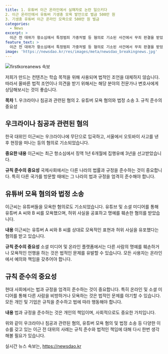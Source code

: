 ```yaml
---
title: 1. 유튜버 이근 온라인에서 실패자로 논란 일으키다
2. 이근 온라인에서 유튜버 기생충 모욕 발언으로 벌금 500만 원
3. 기생충 유튜버 이근 온라인 모욕으로 500만 원 벌금
categories:
  - News
excerpt: >
  이근 전 대위가 항소심에서 특정범죄 가중처벌 등 혐의로 기소된 사건에서 무죄 판결을 받았으며, 유튜버를 모욕한 혐의로는 벌금형이 선고되었다. 또한, 우크라이나 침공 전쟁에 참여 및 사고 후 도주 혐의도 존재하며, 현재 2심 재판 중이다. 이에 대한 사건의 전개와 피고인의 주장 등이 화제가 되고 있다.
feature_text: >
  이근 전 대위가 항소심에서 특정범죄 가중처벌 등 혐의로 기소된 사건에서 무죄 판결을 받았으며, 유튜버를 모욕한 혐의로는 벌금형이 선고되었다. 또한, 우크라이나 침공 전쟁에 참여 및 사고 후 도주 혐의도 존재하며, 현재 2심 재판 중이다. 이에 대한 사건의 전개와 피고인의 주장 등이 화제가 되고 있다.
image: 'https://newsdao.kr/res/images/meta/newsdao_breakingnews.jpg'
---
```


<p><img src="https://newsdao.kr/res/images/meta/newsdao_breakingnews.jpg" alt="firstkoreanews 속보" /></p>

<p>저희가 만드는 컨텐츠는 학습 목적을 위해 사용되며 법적인 조언을 대체하지 않습니다. 따라서 올바른 법적 조언이나 의견을 받기 위해서는 해당 분야의 전문가나 변호사에게 상담해보시는 것이 좋습니다.</p>

<p><strong>목차</strong>
1. 우크라이나 침공과 관련된 혐의
2. 유튜버 모욕 혐의와 법정 소송
3. 규칙 준수의 중요성</p>

<h2 data-ke-size="size26">우크라이나 침공과 관련된 혐의</h2>

<p>한국 대위인 이근씨는 우크라이나에 무단으로 입국하고, 서울에서 오토바이 사고를 낸 후 현장을 떠나는 등의 혐의로 기소되었습니다.</p>

<p><strong>중요한 내용</strong>
이근씨는 최근 항소심에서 징역 1년 6개월에 집행유예 3년을 선고받았습니다.</p>

<p><strong>규칙 준수의 중요성</strong>
국제사회에서는 다른 나라의 법률과 규정을 준수하는 것이 중요합니다. 특히 다른 국가를 방문할 때에는 그 나라의 법과 규정을 엄격히 준수해야 합니다.</p>

<h2 data-ke-size="size26">유튜버 모욕 혐의와 법정 소송</h2>

<p>이근씨는 유튜버들을 모욕한 혐의로도 기소되었습니다. 유튜브 및 소셜 미디어를 통해 유튜버 A 씨와 B 씨를 모욕했으며, 허위 사실을 공표하고 명예를 훼손한 혐의를 받았습니다.</p>

<p><strong>내용</strong>
이근씨는 유튜버 A 씨와 B 씨를 상대로 모욕적인 표현과 허위 사실을 유포했다는 혐의를 받고 있습니다.</p>

<p><strong>규칙 준수의 중요성</strong>
소셜 미디어 및 온라인 플랫폼에서는 다른 사람의 명예를 훼손하거나 모욕적인 언행을 하는 것은 법적인 문제를 유발할 수 있습니다. 모든 사용자는 온라인에서 예의와 책임을 갖추어야 합니다.</p>

<h2 data-ke-size="size26">규칙 준수의 중요성</h2>

<p>현대 사회에서는 법과 규정을 엄격히 준수하는 것이 중요합니다. 특히 온라인 및 소셜 미디어를 통해 다른 사람을 비방하거나 모욕하는 것은 법적인 문제를 야기할 수 있습니다. 모든 개인 및 기업은 규칙을 준수하고 법에 따라 행동해야 합니다.</p>

<p><strong>내용</strong>
법과 규정을 준수하는 것은 개인의 책임이며, 사회적으로도 중요한 가치입니다.</p>

<p>위와 같이 우크라이나 침공과 관련된 혐의, 유튜버 모욕 혐의 및 법정 소송 등 다양한 이슈를 갖고 있는 이근 전 대위의 사례는 규칙 준수와 법적인 책임에 대해 다시 한번 생각해볼 필요가 있습니다.</p>
실시간 뉴스 속보는, <a href="https://newsdao.kr" rel="dofollow">https://newsdao.kr</a>


